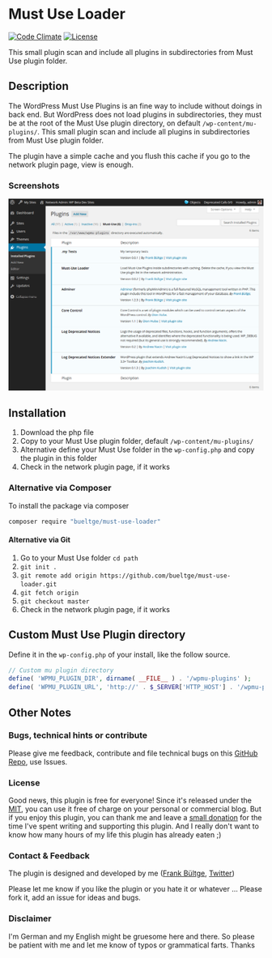 # Must Use Loader
[![Code Climate](https://codeclimate.com/github/bueltge/must-use-loader/badges/gpa.svg)](https://codeclimate.com/github/bueltge/must-use-loader) [![License](https://poser.pugx.org/bueltge/must-use-loader/license)](https://packagist.org/packages/bueltge/must-use-loader)

This small plugin scan and include all plugins in subdirectories from Must Use plugin folder.

## Description
The WordPress Must Use Plugins is an fine way to include without doings in back end. But WordPress does not load plugins in subdirectories, they must be at the root of the  Must Use plugin directory, on default `/wp-content/mu-plugins/`. This small plugin scan and include all plugins in subdirectories from Must Use plugin folder.

The plugin have a simple cache and you flush this cache if you go to the network plugin page, view is enough.

### Screenshots
![List of Must Use Plugins, include the automatically loads in subdirectories](./assets/screenshot-1.png "List of Must Use Plugins, include the automatically loads in subdirectories")

## Installation
 1. Download the php file
 2. Copy to your Must Use plugin folder, default `/wp-content/mu-plugins/`
 3. Alternative define your Must Use folder in the `wp-config.php` and copy the plugin in this folder
 4. Check in the network plugin page, if it works

### Alternative via Composer

To install the package via composer

```bash
composer require "bueltge/must-use-loader"
```

#### Alternative via Git
 1. Go to your Must Use folder `cd path`
 2. `git init .`
 3. `git remote add origin https://github.com/bueltge/must-use-loader.git`
 4. `git fetch origin`
 5. `git checkout master`
 6. Check in the network plugin page, if it works

## Custom Must Use Plugin directory
Define it in the `wp-config.php` of your install, like the follow source.

```php
// Custom mu plugin directory
define( 'WPMU_PLUGIN_DIR', dirname( __FILE__ ) . '/wpmu-plugins' );
define( 'WPMU_PLUGIN_URL', 'http://' . $_SERVER['HTTP_HOST'] . '/wpmu-plugins' );
```

## Other Notes
### Bugs, technical hints or contribute
Please give me feedback, contribute and file technical bugs on this 
[GitHub Repo](https://github.com/bueltge/must-use-loader), use Issues.

### License
Good news, this plugin is free for everyone! Since it's released under the [MIT](./LICENSE), you can use it free of charge on your personal or commercial blog. But if you enjoy this plugin, you can thank me and leave a 
[small donation](https://www.paypal.com/cgi-bin/webscr?cmd=_s-xclick&hosted_button_id=6069955 "Paypal Donate link") 
for the time I've spent writing and supporting this plugin. And I really don't want to know how many hours of my life this plugin has already eaten ;)

### Contact & Feedback
The plugin is designed and developed by me ([Frank Bültge](http://bueltge.de), [Twitter](https://twitter.com/bueltge))

Please let me know if you like the plugin or you hate it or whatever ... 
Please fork it, add an issue for ideas and bugs.

### Disclaimer
I'm German and my English might be gruesome here and there. 
So please be patient with me and let me know of typos or grammatical farts. Thanks
